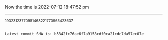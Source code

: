 Now the time is 2022-07-12 18:47:52 pm

---

<small>19323123770951468221770965423637</small>

```txt

Latest commit SHA is: b5342fc76ae6f7a9158cdf0ca21cdc7da57ec07e
```
